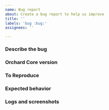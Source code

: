```yaml
---
name: Bug report
about: Create a bug report to help us improve
title: ''
labels: 'bug :bug:'
assignees: ''

---
```

<!-- Please also see the docs on how we manage issues: https://docs.orchardcore.net/en/latest/docs/guides/contributing/managing-issues/. -->
<!-- Please replace all placeholders such as this below. -->

### Describe the bug

<!-- What is the issue you're seeing? -->

### Orchard Core version

<!-- Add the version of the Orchard Core NuGet packages you use, or the commit hash if you can reproduce this with the source code. -->

### To Reproduce

<!-- Steps to reproduce the behavior:
1. Go to '...'
2. Click on '...'
3. Scroll down to '...'
4. See error 
-->

### Expected behavior

<!-- Add a clear and concise description of what you expected to happen. -->

### Logs and screenshots

<!-- If applicable, add log files, browser console logs, and screenshots (or screen recording videos) to help explain your problem. -->
